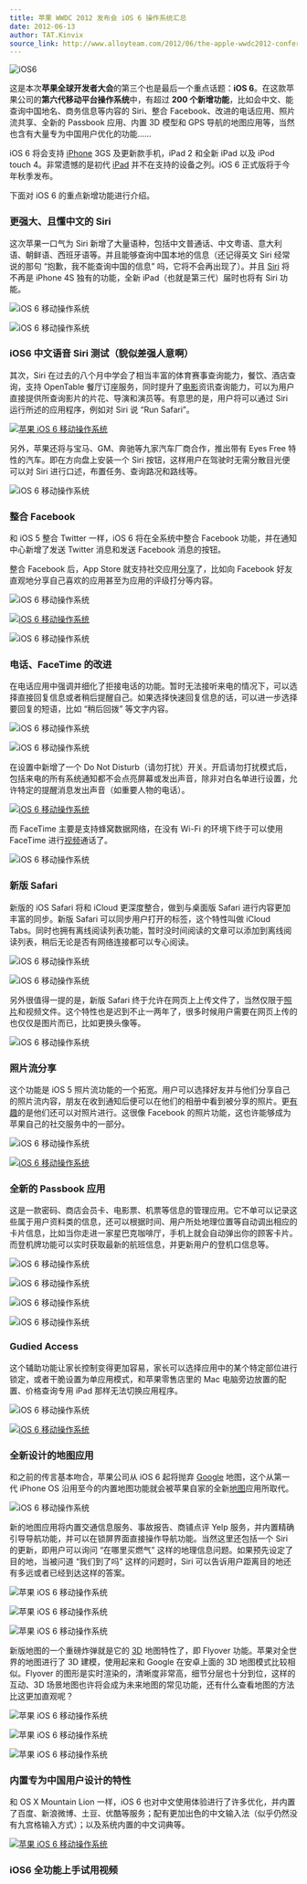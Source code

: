```yaml
---
title: 苹果 WWDC 2012 发布会 iOS 6 操作系统汇总
date: 2012-06-13
author: TAT.Kinvix
source_link: http://www.alloyteam.com/2012/06/the-apple-wwdc2012-conference-ios6-articles/
---
```


<!-- {% raw %} - for jekyll -->

![iOS6](http://www.alloyteam.com/wp-content/uploads/auto_save_image/2012/06/0526035lU.jpg "iOS6")

这是本次**苹果全球开发者大会**的第三个也是最后一个重点话题：**iOS 6**。在这款苹果公司的**第六代移动平台操作系统**中，有超过 **200 个新增功能**，比如会中文、能查询中国地名、商务信息等内容的 Siri、整合 Facebook、改进的电话应用、照片流共享、全新的 Passbook 应用、内置 3D 模型和 GPS 导航的地图应用等，当然也含有大量专为中国用户优化的功能……

iOS 6 将会支持 [iPhone](http://www.ipc.me/.htmliphone) 3GS 及更新款手机，iPad 2 和全新 iPad 以及 iPod touch 4。非常遗憾的是初代 [iPad](http://www.ipc.me/tag/ipad) 并不在支持的设备之列。iOS 6 正式版将于今年秋季发布。

下面对 iOS 6 的重点新增功能进行介绍。

### 更强大、且懂中文的 Siri

这次苹果一口气为 Siri 新增了大量语种，包括中文普通话、中文粤语、意大利语、朝鲜语、西班牙语等。并且能够查询中国本地的信息（还记得英文 Siri 经常说的那句 “抱歉，我不能查询中国的信息” 吗，它将不会再出现了）。并且 [Siri](http://www.ipc.me/tag/siri) 将不再是 iPhone 4S 独有的功能，全新 iPad（也就是第三代）届时也将有 Siri 功能。

![ iOS 6 移动操作系统](http://www.alloyteam.com/wp-content/uploads/auto_save_image/2012/06/052605A8Z.jpg "苹果 iOS 6 移动操作系统")

![ iOS 6 移动操作系统](http://www.alloyteam.com/wp-content/uploads/auto_save_image/2012/06/052607I3B.jpg)

### iOS6 中文语音 Siri 测试（貌似差强人意啊）

其次，Siri 在过去的八个月中学会了相当丰富的体育赛事查询能力，餐饮、酒店查询，支持 OpenTable 餐厅订座服务，同时提升了[电影](http://www.ipc.me/tag/%E7%94%B5%E5%BD%B1)资讯查询能力，可以为用户直接提供所查询影片的片花、导演和演员等。有意思的是，用户将可以通过 Siri 运行所述的应用程序，例如对 Siri 说 “Run Safari”。

[![苹果 iOS 6 移动操作系统](http://www.alloyteam.com/wp-content/uploads/auto_save_image/2012/06/052608qHS.jpg "苹果 iOS 6 移动操作系统")](http://www.ipc.me/wwdc-2012-ios-6.html)

另外，苹果还将与宝马、GM、奔驰等九家汽车厂商合作，推出带有 Eyes Free 特性的汽车。即在方向盘上安装一个 Siri 按钮，这样用户在驾驶时无需分散目光便可以对 Siri 进行口述，布置任务、查询路况和路线等。

![iOS 6 移动操作系统](http://www.alloyteam.com/wp-content/uploads/auto_save_image/2012/06/052611Vu7.jpg "苹果 iOS 6 移动操作系统")

### 整合 Facebook

和 iOS 5 整合 Twitter 一样，iOS 6 将在全系统中整合 Facebook 功能，并在通知中心新增了发送 Twitter 消息和发送 Facebook 消息的按钮。

整合 Facebook 后，App Store 就支持社交应用[分享](http://www.ipc.me/tag/%E5%88%86%E4%BA%AB)了，比如向 Facebook 好友直观地分享自己喜欢的应用甚至为应用的评级打分等内容。

![iOS 6 移动操作系统](http://www.alloyteam.com/wp-content/uploads/auto_save_image/2012/06/052612Qqn.jpg "苹果 iOS 6 移动操作系统")

[![iOS 6 移动操作系统](http://www.alloyteam.com/wp-content/uploads/auto_save_image/2012/06/052614lOT.jpg "苹果 iOS 6 移动操作系统")](http://www.ipc.me/wwdc-2012-ios-6.html)

![iOS 6 移动操作系统](http://www.alloyteam.com/wp-content/uploads/auto_save_image/2012/06/05261616O.jpg)

### 电话、FaceTime 的改进

在电话应用中强调并细化了拒接电话的功能。暂时无法接听来电的情况下，可以选择直接回复信息或者稍后提醒自己。如果选择快速回复信息的话，可以进一步选择要回复的短语，比如 “稍后回拨” 等文字内容。

![iOS 6 移动操作系统](http://www.alloyteam.com/wp-content/uploads/auto_save_image/2012/06/052617Hzm.jpg "苹果 iOS 6 移动操作系统")

![iOS 6 移动操作系统](http://www.alloyteam.com/wp-content/uploads/auto_save_image/2012/06/052619n27.jpg "苹果 iOS 6 移动操作系统")

在设置中新增了一个 Do Not Disturb（请勿打扰）开关。开启请勿打扰模式后，包括来电的所有系统通知都不会点亮屏幕或发出声音，除非对白名单进行设置，允许特定的提醒消息发出声音（如重要人物的电话）。

[![iOS 6 移动操作系统](http://www.alloyteam.com/wp-content/uploads/auto_save_image/2012/06/052621Foi.jpg "苹果 iOS 6 移动操作系统")](http://www.ipc.me/wwdc-2012-ios-6.html)

而 FaceTime 主要是支持蜂窝数据网络，在没有 Wi-Fi 的环境下终于可以使用 FaceTime 进行[视频](http://www.ipc.me/tag/%E8%A7%86%E9%A2%91)通话了。

![iOS 6 移动操作系统](http://www.alloyteam.com/wp-content/uploads/auto_save_image/2012/06/0526226VR.jpg "苹果 iOS 6 移动操作系统")

### 新版 Safari

新版的 iOS Safari 将和 iCloud 更深度整合，做到与桌面版 Safari 进行内容更加丰富的同步。新版 Safari 可以同步用户打开的标签，这个特性叫做 iCloud Tabs。同时也拥有离线阅读列表功能，暂时没时间阅读的文章可以添加到离线阅读列表，稍后无论是否有网络连接都可以专心阅读。

![ iOS 6 移动操作系统](http://www.alloyteam.com/wp-content/uploads/auto_save_image/2012/06/052624yKR.jpg)

![ iOS 6 移动操作系统](http://www.alloyteam.com/wp-content/uploads/auto_save_image/2012/06/0526252Rw.jpg "苹果 iOS 6 移动操作系统")

另外很值得一提的是，新版 Safari 终于允许在网页上上传文件了，当然仅限于[照片](http://www.ipc.me/tag/%E7%85%A7%E7%89%87)和视频文件。这个特性也是迟到不止一两年了，很多时候用户需要在网页上传的也仅仅是图片而已，比如更换头像等。

![iOS 6 移动操作系统](http://www.alloyteam.com/wp-content/uploads/auto_save_image/2012/06/052627e9L.jpg "苹果 iOS 6 移动操作系统")

### 照片流分享

这个功能是 iOS 5 照片流功能的一个拓宽。用户可以选择好友并与他们分享自己的照片流内容，朋友在收到通知后便可以在他们的相册中看到被分享的照片。更[有趣](http://www.ipc.me/tag/%E6%9C%89%E8%B6%A3)的是他们还可以对照片进行。这很像 Facebook 的照片功能，这也许能够成为苹果自己的社交服务中的一部分。

![iOS 6 移动操作系统](http://www.alloyteam.com/wp-content/uploads/auto_save_image/2012/06/052628dkc.jpg)

[![iOS 6 移动操作系统](http://www.alloyteam.com/wp-content/uploads/auto_save_image/2012/06/0526300Dk.jpg "苹果 iOS 6 移动操作系统")](http://www.ipc.me/wwdc-2012-ios-6.html)

### 全新的 Passbook 应用

这是一款密码、商店会员卡、电影票、机票等信息的管理应用。它不单可以记录这些属于用户资料类的信息，还可以根据时间、用户所处地理位置等自动调出相应的卡片信息，比如当你走进一家星巴克咖啡厅，手机上就会自动弹出你的顾客卡片。而登机牌功能可以实时获取最新的航班信息，并更新用户的登机口信息等。

![iOS 6 移动操作系统](http://www.alloyteam.com/wp-content/uploads/auto_save_image/2012/06/052632MvG.jpg)

![iOS 6 移动操作系统](http://www.alloyteam.com/wp-content/uploads/auto_save_image/2012/06/052634zve.jpg "苹果 iOS 6 移动操作系统")

![iOS 6 移动操作系统](http://www.alloyteam.com/wp-content/uploads/auto_save_image/2012/06/052636GHP.jpg "苹果 iOS 6 移动操作系统")

![iOS 6 移动操作系统](http://www.alloyteam.com/wp-content/uploads/auto_save_image/2012/06/052638osl.jpg "苹果 iOS 6 移动操作系统")

### Gudied Access

这个辅助功能让家长控制变得更加容易，家长可以选择应用中的某个特定部位进行锁定，或者干脆设置为单应用模式，和苹果零售店里的 Mac 电脑旁边放置的配置、价格查询专用 iPad 那样无法切换应用程序。

![iOS 6 移动操作系统](http://www.alloyteam.com/wp-content/uploads/auto_save_image/2012/06/052640UCc.jpg)

[![iOS 6 移动操作系统](http://www.alloyteam.com/wp-content/uploads/auto_save_image/2012/06/052641BsP.jpg "苹果 iOS 6 移动操作系统")](http://www.ipc.me/wwdc-2012-ios-6.html)

### 全新设计的地图应用

和之前的传言基本吻合，苹果公司从 iOS 6 起将抛弃 [Google](http://www.ipc.me/tag/google) 地图，这个从第一代 iPhone OS 沿用至今的内置地图功能就会被苹果自家的全新[地图](http://www.ipc.me/tag/%E5%9C%B0%E5%9B%BE)应用所取代。

![iOS 6 移动操作系统](http://www.alloyteam.com/wp-content/uploads/auto_save_image/2012/06/052646cr0.jpg "苹果 iOS 6 移动操作系统")

新的地图应用将内置交通信息服务、事故报告、商铺点评 Yelp 服务，并内置精确引导导航功能，并可以在锁屏界面直接操作导航功能。当然这里还包括一个 Siri 的更新，即用户可以询问 “在哪里买燃气” 这样的地理信息问题。如果预先设定了目的地，当被问道 “我们到了吗” 这样的问题时，Siri 可以告诉用户距离目的地还有多远或者已经到达这样的答案。

![苹果 iOS 6 移动操作系统](http://www.alloyteam.com/wp-content/uploads/auto_save_image/2012/06/052649fkS.jpg "苹果 iOS 6 移动操作系统")

![苹果 iOS 6 移动操作系统](http://www.alloyteam.com/wp-content/uploads/auto_save_image/2012/06/052651PcT.jpg "苹果 iOS 6 移动操作系统")

![苹果 iOS 6 移动操作系统](http://www.alloyteam.com/wp-content/uploads/auto_save_image/2012/06/052654FAT.jpg "苹果 iOS 6 移动操作系统")

新版地图的一个重磅炸弹就是它的 [3D](http://www.ipc.me/tag/3d) 地图特性了，即 Flyover 功能。苹果对全世界的地图进行了 3D 建模，使用起来和 Google 在安卓上面的 3D 地图模式比较相似。Flyover 的图形是实时渲染的，清晰度非常高，细节分层也十分到位，这样的互动、3D 场景地图也许将会成为未来地图的常见功能，还有什么查看地图的方法比这更加直观呢？

![苹果 iOS 6 移动操作系统](http://www.alloyteam.com/wp-content/uploads/auto_save_image/2012/06/052704nWS.jpg "苹果 iOS 6 移动操作系统")

![苹果 iOS 6 移动操作系统](http://www.alloyteam.com/wp-content/uploads/auto_save_image/2012/06/052712iCb.jpg "苹果 iOS 6 移动操作系统")

![苹果 iOS 6 移动操作系统](http://www.alloyteam.com/wp-content/uploads/auto_save_image/2012/06/0527144EX.jpg "苹果 iOS 6 移动操作系统")

### 内置专为中国用户设计的特性

和 OS X Mountain Lion 一样，iOS 6 也对中文使用体验进行了许多优化，并内置了百度、新浪微博、土豆、优酷等服务；配有更加出色的中文输入法（似乎仍然没有九宫格输入方式）；以及系统内置的中文词典等。

[![苹果 iOS 6 移动操作系统](http://www.alloyteam.com/wp-content/uploads/auto_save_image/2012/06/052715c4a.jpg "苹果 iOS 6 移动操作系统")](http://www.ipc.me/wwdc-2012-ios-6.html)

### iOS6 全功能上手试用视频

<!-- {% endraw %} - for jekyll -->